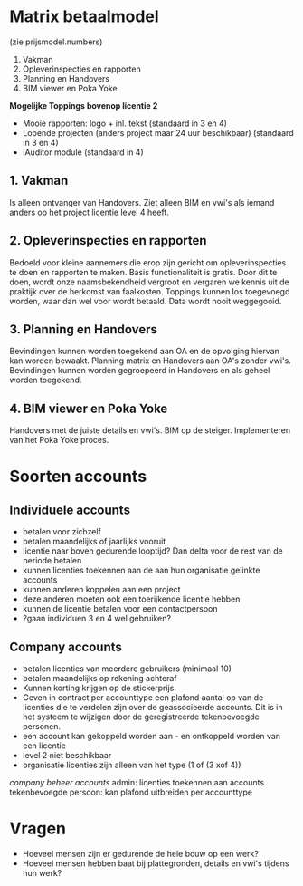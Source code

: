 # Matrix betaalmodel

(zie prijsmodel.numbers)

1. Vakman
2. Opleverinspecties en rapporten
3. Planning en Handovers
4. BIM viewer en Poka Yoke

**Mogelijke Toppings bovenop licentie 2**

- Mooie rapporten: logo + inl. tekst (standaard in 3 en 4)
- Lopende projecten (anders project maar 24 uur beschikbaar) (standaard in 3 en 4)
- iAuditor module (standaard in 4)

## 1. Vakman

Is alleen ontvanger van Handovers. Ziet alleen BIM en vwi's als iemand anders op het project licentie level 4 heeft.

## 2. Opleverinspecties en rapporten

Bedoeld voor kleine aannemers die erop zijn gericht om opleverinspecties te doen en rapporten te maken. Basis functionaliteit is gratis. Door dit te doen, wordt onze naamsbekendheid vergroot en vergaren we kennis uit de praktijk over de herkomst van faalkosten. Toppings kunnen los toegevoegd worden, waar dan wel voor wordt betaald. Data wordt nooit weggegooid.

## 3. Planning en Handovers

Bevindingen kunnen worden toegekend aan OA en de opvolging hiervan kan worden bewaakt. Planning matrix en Handovers aan OA's zonder vwi's. Bevindingen kunnen worden gegroepeerd in Handovers en als geheel worden toegekend.

## 4. BIM viewer en Poka Yoke

Handovers met de juiste details en vwi's. BIM op de steiger. Implementeren van het Poka Yoke proces.

# Soorten accounts

## Individuele accounts

- betalen voor zichzelf
- betalen maandelijks of jaarlijks vooruit
- licentie naar boven gedurende looptijd? Dan delta voor de rest van de periode betalen
- kunnen licenties toekennen aan de aan hun organisatie gelinkte accounts
- kunnen anderen koppelen aan een project
- deze anderen moeten ook een toerijkende licentie hebben
- kunnen de licentie betalen voor een contactpersoon
- ?gaan individuen 3 en 4 wel gebruiken?

## Company accounts

- betalen licenties van meerdere gebruikers (minimaal 10)
- betalen maandelijks op rekening achteraf
- Kunnen korting krijgen op de stickerprijs.
- Geven in contract per accounttype een plafond aantal op van de licenties die te verdelen zijn over de geassocieerde accounts. Dit is in het systeem te wijzigen door de geregistreerde tekenbevoegde personen.
- een account kan gekoppeld worden aan - en ontkoppeld worden van een licentie
- level 2 niet beschikbaar
- organisatie licenties zijn alleen van het type (1 of (3 xof 4))

_company beheer accounts_
admin: licenties toekennen aan accounts
tekenbevoegde persoon: kan plafond uitbreiden per accounttype

# Vragen

- Hoeveel mensen zijn er gedurende de hele bouw op een werk?
- Hoeveel mensen hebben baat bij plattegronden, details en vwi's tijdens hun werk?
